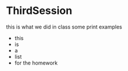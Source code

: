 # ThirdSession
this is what we did in class 
some print examples
- this 
- is 
- a 
- list 
- for the homework 
